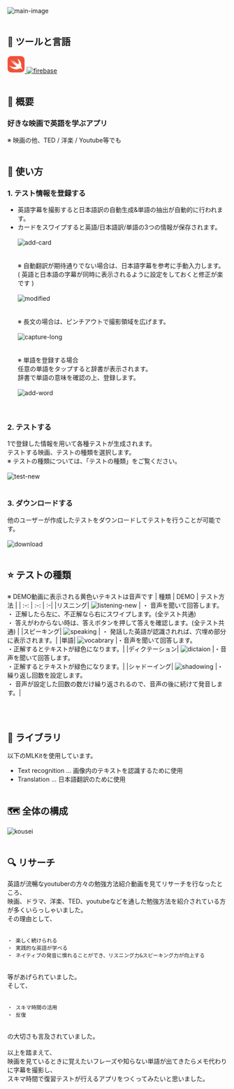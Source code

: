![main-image](https://user-images.githubusercontent.com/98724087/153336746-0210b0f9-34be-4532-9290-bcd9f80675c5.png)<br><br>

## 🔧 ツールと言語
<a href="https://developer.apple.com/swift/" target="_blank" rel="noreferrer"> <img src="https://raw.githubusercontent.com/devicons/devicon/master/icons/swift/swift-original.svg" alt="swift" width="40" height="40"/> </a>
<a href="https://firebase.google.com/" target="_blank" rel="noreferrer"> <img src="https://www.vectorlogo.zone/logos/firebase/firebase-icon.svg" alt="firebase" width="40" height="40"/> </a>
<br><br>

## 💬 概要
### 好きな映画で英語を学ぶアプリ<br>
※ 映画の他、TED / 洋楽 / Youtube等でも<br><br>

## 📃 使い方
### 1. テスト情報を登録する<br>
- 英語字幕を撮影すると日本語訳の自動生成&単語の抽出が自動的に行われます。
- カードをスワイプすると英語/日本語訳/単語の3つの情報が保存されます。<br><br>
![add-card](https://user-images.githubusercontent.com/98724087/151968422-d7b3778c-928d-40d3-a4f5-3f7c2af37759.gif)<br><br><br>
※ 自動翻訳が期待通りでない場合は、日本語字幕を参考に手動入力します。<br>
( 英語と日本語の字幕が同時に表示されるように設定をしておくと修正が楽です )<br><br>
![modified](https://user-images.githubusercontent.com/98724087/151967194-e1d46c65-a71a-4fe1-a128-91e5414b5d41.gif)<br><br><br>
※ 長文の場合は、ピンチアウトで撮影領域を広げます。<br><br>
![capture-long](https://user-images.githubusercontent.com/98724087/151967102-fce026f4-9caf-498f-9389-2dfad93093e9.gif)<br><br><br>
※ 単語を登録する場合<br>
任意の単語をタップすると辞書が表示されます。<br>
辞書で単語の意味を確認の上、登録します。<br><br>
![add-word](https://user-images.githubusercontent.com/98724087/151966906-729ab7d3-a92a-434d-8aec-b627c52220aa.gif)<br><br><br>

### 2. テストする<br>
1で登録した情報を用いて各種テストが生成されます。<br>
テストする映画、テストの種類を選択します。<br>
※ テストの種類については、「テストの種類」をご覧ください。<br><br>
![test-new](https://user-images.githubusercontent.com/98724087/155653627-44badfdb-67ca-4028-a321-fb887524317b.gif)<br><br>

### 3. ダウンロードする
他のユーザーが作成したテストをダウンロードしてテストを行うことが可能です。<br><br>
![download](https://user-images.githubusercontent.com/98724087/151967953-2473b579-820c-4f00-91b7-21bddd923261.gif)<br><br>

## ⭐️ テストの種類
※ DEMO動画に表示される黄色いテキストは音声です
| 種類 | DEMO | テスト方法 |
| :-: | :-: | :-|
|リスニング| ![listening-new](https://user-images.githubusercontent.com/98724087/155654082-024aa972-488f-4908-95c7-29b812d8e42d.gif) | ・ 音声を聞いて回答します。 <br> ・ 正解したら左に、不正解なら右にスワイプします。(全テスト共通)<br> ・ 答えがわからない時は、答えボタンを押して答えを確認します。(全テスト共通) |
|スピーキング| ![speaking](https://user-images.githubusercontent.com/98724087/151964064-60e85451-9f57-4594-8b08-b19f4395a4f6.gif) | ・ 発話した英語が認識されれば、穴埋め部分に表示されます。|
|単語| ![vocabrary](https://user-images.githubusercontent.com/98724087/151964133-2e16b37e-6b64-4101-8daf-9d3e9b1e4fa6.gif) |・音声を聞いて回答します。<br>・正解するとテキストが緑色になります。|
|ディクテーション| ![dictaion](https://user-images.githubusercontent.com/98724087/151964223-c2cc7f9f-a38c-4a10-a01e-66c585ce7155.gif) |・音声を聞いて回答します。<br>・正解するとテキストが緑色になります。|
|シャドーイング| ![shadowing](https://user-images.githubusercontent.com/98724087/151964718-cde442d9-a32d-4b98-b03f-a6b7b4eff1e5.gif) |・ 繰り返し回数を設定します。<br>・ 音声が設定した回数の数だけ繰り返されるので、音声の後に続けて発音します。|

<br><br>
## 📝 ライブラリ
以下のMLKitを使用しています。<br>
- Text recognition ... 画像内のテキストを認識するために使用<br>
- Translation ... 日本語翻訳のために使用<br><br>

## 🗺 全体の構成
![kousei](https://user-images.githubusercontent.com/98724087/152219955-f9a4ca2d-5866-4acd-ac2d-a272a7eee350.png)
<br><br>

## 🔍 リサーチ
英語が流暢なyoutuberの方々の勉強方法紹介動画を見てリサーチを行なったところ、<br>
映画、ドラマ、洋楽、TED、youtubeなどを通した勉強方法を紹介されている方が多くいらっしゃいました。<br>
その理由として、<br><br>

```
・ 楽しく続けられる
・ 実践的な英語が学べる
・ ネイティブの発音に慣れることができ、リスニング力&スピーキング力が向上する
```

<br>
等があげられていました。<br>
そして、<br><br>

```
・ スキマ時間の活用
・ 反復
```

<br>
の大切さも言及されていました。<br><br>
以上を踏まえて、<br>
映画を見ているときに覚えたいフレーズや知らない単語が出てきたらメモ代わりに字幕を撮影し、<br>
スキマ時間で復習テストが行えるアプリをつくってみたいと思いました。
